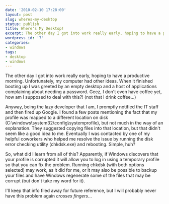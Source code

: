 ```yaml
---
date: '2010-02-10 17:28:00'
layout: post
slug: wheres-my-desktop
status: publish
title: Where's My Desktop!
excerpt: The other day I got into work really early, hoping to have a productive morning. Unfortunately, my computer had other ideas. When it finished booting up I was greeted by an empty desktop and a host of applications complaining about needing a password.
wordpress_id: '7'
categories:
- windows
tags:
- desktop
- windows
---
```


The other day I got into work really early, hoping to have a productive morning.  Unfortunately, my computer had other ideas.  When it finished booting up I was greeted by an empty desktop and a host of applications complaining about needing a password.  Geez, I don't even have coffee yet, how am I supposed to deal with this?!  (not that I drink coffee...)

Anyway, being the lazy developer that I am, I promptly notified the IT staff and then fired up Google.  I found a few posts mentioning the fact that my profile was mapped to a different location on disk (C:\windows\system32\config\systemprofile), but not much in the way of an explanation.  They suggested copying files into that location, but that didn't seem like a good idea to me.  Eventually I was contacted by one of my helpful coworkers who helped me resolve the issue by running the disk error checking utility (chkdsk.exe) and rebooting.  Simple, huh?

So, what did I learn from all of this?  Apparently, if Windows discovers that your profile is corrupted it will allow you to log in using a temporary profile so that you can fix the problem.  Running chkdsk (with both options selected) may work, as it did for me, or it may also be possible to backup your files and have Windows regenerate some of the files that may be corrupt (but don't take my word for it).

I'll keep that info filed away for future reference, but I will probably never have this problem again *crosses fingers*...
